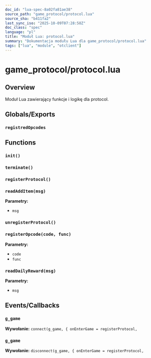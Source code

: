 ```yaml
---
doc_id: "lua-spec-8a02fa81ae38"
source_path: "game_protocol/protocol.lua"
source_sha: "b411fa2"
last_sync_iso: "2025-10-09T07:28:58Z"
doc_class: "spec"
language: "pl"
title: "Moduł Lua: protocol.lua"
summary: "Dokumentacja modułu Lua dla game_protocol/protocol.lua"
tags: ["lua", "module", "otclient"]
---
```


# game_protocol/protocol.lua

## Overview

Moduł Lua zawierający funkcje i logikę dla protocol.

## Globals/Exports

### `registredOpcodes`

## Functions

### `init()`

### `terminate()`

### `registerProtocol()`

### `readAddItem(msg)`

**Parametry:**

- `msg`

### `unregisterProtocol()`

### `registerOpcode(code, func)`

**Parametry:**

- `code`
- `func`

### `readDailyReward(msg)`

**Parametry:**

- `msg`

## Events/Callbacks

### `g_game`

**Wywołanie:** `connect(g_game, { onEnterGame = registerProtocol,`

### `g_game`

**Wywołanie:** `disconnect(g_game, { onEnterGame = registerProtocol,`
